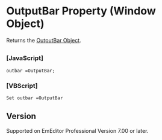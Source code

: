 # OutputBar Property (Window Object)

Returns the [OutputBar Object](../output_bar/index).

## 

### \[JavaScript\]

```
outbar =OutputBar;
```

### \[VBScript\]

```
Set outbar =OutputBar
```

## Version

Supported on EmEditor Professional Version 7.00 or later.
